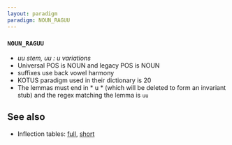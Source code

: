 ```yaml
---
layout: paradigm
paradigm: NOUN_RAGUU
---
```

### ` NOUN_RAGUU `

* _uu stem, uu : u variations_
* Universal POS is NOUN and legacy POS is NOUN
* suffixes use back vowel harmony
* KOTUS paradigm used in their dictionary is 20
* The lemmas must end in * u * (which will be deleted to form an invariant stub) and the regex matching the lemma is ` uu `

## See also

* Inflection tables: [full](gen/R/raguu.html), [short](gen/R/raguu_wikt.html)

